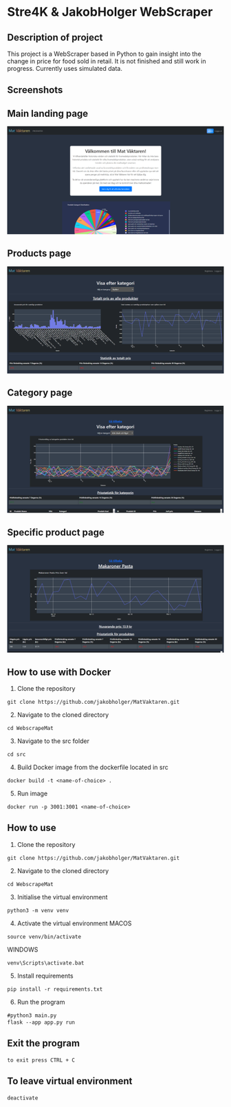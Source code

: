 Stre4K & JakobHolger WebScraper
==============================

## Description of project
This project is a WebScraper based in Python to gain insight into the change in price for food sold in retail. It is not finished and still work in progress. Currently uses simulated data.

## Screenshots

## Main landing page
![Screenshot 1](screenshots/Homepage.png)

## Products page
![Screenshot 4](screenshots/Products.png)

## Category page
![Screenshot 6](screenshots/Category.png)

## Specific product page
![Screenshot 6](screenshots/SpecificProduct.png)

## How to use with Docker
1. Clone the repository
```
git clone https://github.com/jakobholger/MatVaktaren.git
```
2. Navigate to the cloned directory
```
cd WebscrapeMat
```
3. Navigate to the src folder
```
cd src
```
4. Build Docker image from the dockerfile located in src
```
docker build -t <name-of-choice> .
```
5. Run image
```
docker run -p 3001:3001 <name-of-choice>
```

## How to use

1. Clone the repository
```
git clone https://github.com/jakobholger/MatVaktaren.git
```
2. Navigate to the cloned directory
```
cd WebscrapeMat
```
3. Initialise the virtual environment
```
python3 -m venv venv
```
4. Activate the virtual environment
MACOS
```
source venv/bin/activate
```
WINDOWS
```
venv\Scripts\activate.bat
```
5. Install requirements
```
pip install -r requirements.txt
```
6. Run the program
```
#python3 main.py
flask --app app.py run
```


## Exit the program
```
to exit press CTRL + C
```

## To leave virtual environment
```
deactivate
```
